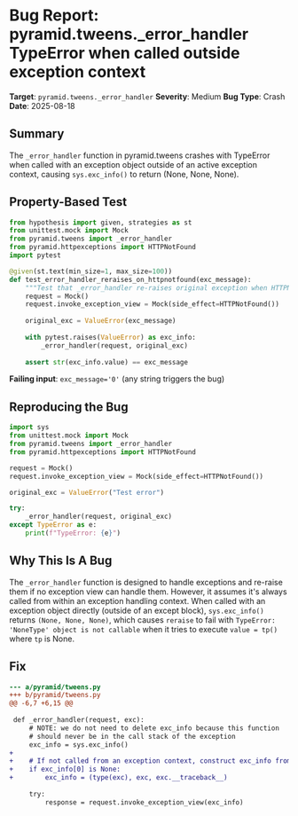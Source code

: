 # Bug Report: pyramid.tweens._error_handler TypeError when called outside exception context

**Target**: `pyramid.tweens._error_handler`
**Severity**: Medium
**Bug Type**: Crash
**Date**: 2025-08-18

## Summary

The `_error_handler` function in pyramid.tweens crashes with TypeError when called with an exception object outside of an active exception context, causing `sys.exc_info()` to return (None, None, None).

## Property-Based Test

```python
from hypothesis import given, strategies as st
from unittest.mock import Mock
from pyramid.tweens import _error_handler
from pyramid.httpexceptions import HTTPNotFound
import pytest

@given(st.text(min_size=1, max_size=100))
def test_error_handler_reraises_on_httpnotfound(exc_message):
    """Test that _error_handler re-raises original exception when HTTPNotFound is raised."""
    request = Mock()
    request.invoke_exception_view = Mock(side_effect=HTTPNotFound())
    
    original_exc = ValueError(exc_message)
    
    with pytest.raises(ValueError) as exc_info:
        _error_handler(request, original_exc)
    
    assert str(exc_info.value) == exc_message
```

**Failing input**: `exc_message='0'` (any string triggers the bug)

## Reproducing the Bug

```python
import sys
from unittest.mock import Mock
from pyramid.tweens import _error_handler
from pyramid.httpexceptions import HTTPNotFound

request = Mock()
request.invoke_exception_view = Mock(side_effect=HTTPNotFound())

original_exc = ValueError("Test error")

try:
    _error_handler(request, original_exc)
except TypeError as e:
    print(f"TypeError: {e}")
```

## Why This Is A Bug

The `_error_handler` function is designed to handle exceptions and re-raise them if no exception view can handle them. However, it assumes it's always called from within an exception handling context. When called with an exception object directly (outside of an except block), `sys.exc_info()` returns `(None, None, None)`, which causes `reraise` to fail with `TypeError: 'NoneType' object is not callable` when it tries to execute `value = tp()` where `tp` is None.

## Fix

```diff
--- a/pyramid/tweens.py
+++ b/pyramid/tweens.py
@@ -6,7 +6,15 @@
 
 def _error_handler(request, exc):
     # NOTE: we do not need to delete exc_info because this function
     # should never be in the call stack of the exception
     exc_info = sys.exc_info()
+    
+    # If not called from an exception context, construct exc_info from the passed exception
+    if exc_info[0] is None:
+        exc_info = (type(exc), exc, exc.__traceback__)
 
     try:
         response = request.invoke_exception_view(exc_info)
```